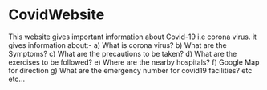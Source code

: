# CovidWebsite
This website gives important information about Covid-19 i.e  corona virus.
it gives information about:-
a) What is corona virus?
b) What are the Symptoms?
c) What are the precautions to be taken?
d) What are the exercises to be followed?
e) Where are the nearby hospitals?
f) Google  Map for  direction
g) What are the emergency number for covid19 facilities?
etc etc...
